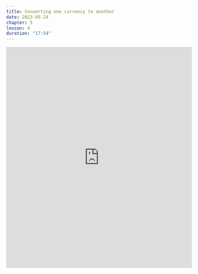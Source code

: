 ```yaml
---
title: Converting one currency to another
date: 2023-05-24
chapter: 5
lesson: 4
duration: "17:54"
---
```

<iframe width="100%" height="600" src="https://www.youtube.com/embed/nYmqAmyAnvI" title="Converting one currency to another" frameborder="0" allow="accelerometer; autoplay; clipboard-write; encrypted-media; gyroscope; picture-in-picture" allowfullscreen></iframe>


